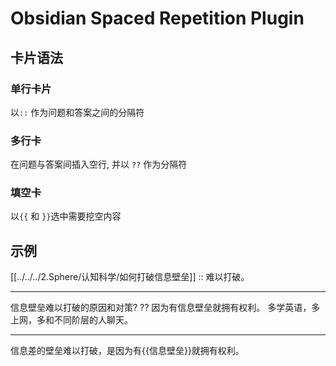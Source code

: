 # Obsidian Spaced Repetition Plugin
## 卡片语法
### 单行卡片
以`::` 作为问题和答案之间的分隔符
<!--ID: 1761111098412-->

### 多行卡
在问题与答案间插入空行, 并以 `??` 作为分隔符
### 填空卡
以`{{` 和 `}}`选中需要挖空内容
## 示例

[[../../../2.Sphere/认知科学/如何打破信息壁垒]] :: 难以打破。
<!--ID: 1761111098421-->


---
信息壁垒难以打破的原因和对策? 
??
因为有信息壁垒就拥有权利。
多学英语，多上网，多和不同阶层的人聊天。

---
信息差的壁垒难以打破，是因为有{{信息壁垒}}就拥有权利。 
